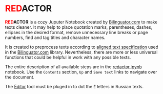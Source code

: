 # <span id="up" style="color:red">RED</span>ACTOR

**<span id="up" style="color:red">RED</span>ACTOR** is a cozy Juputer Notebook created by [Bilinguator.com](https://bilinguator.com/) to make texts cleaner. It may help to place quotation marks, parentheses, dashes, ellipses in the desired format, remove unnecessary line breaks or page numbers, find and tag titles and character names.

It is created to preprocess texts according to [aligned text specification](https://github.com/bilinguator/aligned-texts#aligned-text-files-specification) used in the [Bilinguator.com](https://bilinguator.com/) library. Nevertheless, there are more or less universal functions that could be helpful in work with any possible texts.

The entire description of all available steps are in the [redactor.ipynb](redactor.ipynb) notebook. Use the `Contents` section, `Up` and `Save text` links to navigate over the document.

The [Ёditor](https://github.com/bilinguator/yoditor) tool must be pluged in to dot the `Ё` letters in Russian texts.